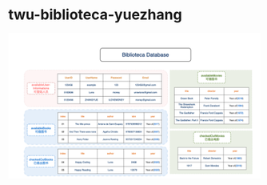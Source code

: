 # twu-biblioteca-yuezhang

![picture](https://github.com/LunaTW/twu-biblioteca-yuezhang/blob/master/Readme_source/Biblioteca%20Database.png?raw=true)
